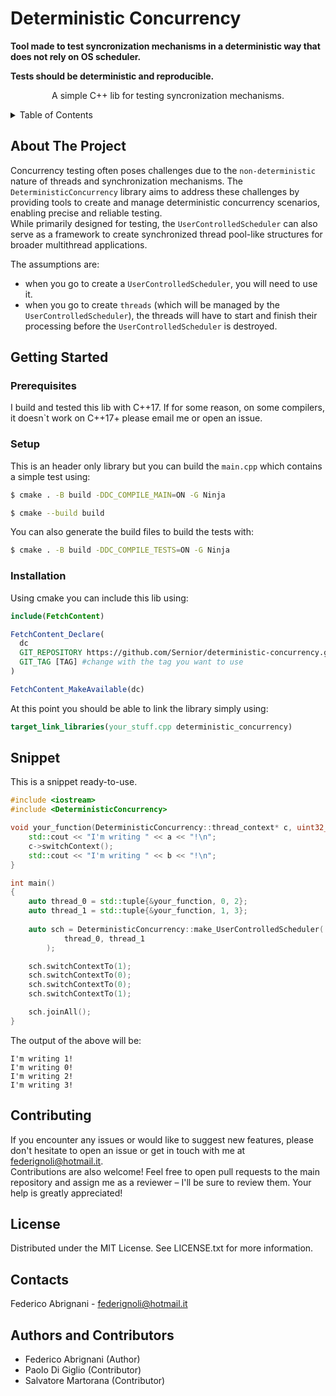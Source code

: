 # Deterministic Concurrency

**Tool made to test syncronization mechanisms in a deterministic way that does not rely on OS scheduler.**

**Tests should be deterministic and reproducible.**

<a name="readme-top"></a>

<div align="center">
  <p align="center">
    A simple C++ lib for testing syncronization mechanisms.
  </p>
</div>


<details>
  <summary>Table of Contents</summary>
  <ol>
    <li>
      <a href="#about-the-project">About The Project</a>
    </li>
    <li>
      <a href="#getting-started">Getting Started</a>
      <ul>
        <li><a href="#prerequisites">Prerequisites</a></li>
        <li><a href="#installation">Installation</a></li>
      </ul>
    </li>
    <li><a href="#usage">Usage</a></li>
    <li><a href="#contributing">Contributing</a></li>
    <li><a href="#license">License</a></li>
    <li><a href="#contact">Contact</a></li>
    <li><a href="#acknowledgments">Authors</a></li>
  </ol>
</details>

## About The Project

Concurrency testing often poses challenges due to the `non-deterministic` nature of threads and synchronization mechanisms. The `DeterministicConcurrency` library aims to address these challenges by providing tools to create and manage deterministic concurrency scenarios, enabling precise and reliable testing.<br />
While primarily designed for testing, the `UserControlledScheduler` can also serve as a framework to create synchronized thread pool-like structures for broader multithread applications.

The assumptions are:
  - when you go to create a `UserControlledScheduler`, you will need to use it.
  - when you go to create `threads` (which will be managed by the `UserControlledScheduler`), the threads will have to start and finish their processing before the `UserControlledScheduler` is destroyed.

## Getting Started
### Prerequisites

I build and tested this lib with C++17.
If for some reason, on some compilers, it doesn`t work on C++17+ please email me or open an issue.
### Setup
This is an header only library but you can build the `main.cpp` which contains a simple test using:

   ```sh
   $ cmake . -B build -DDC_COMPILE_MAIN=ON -G Ninja
   ```

   ```sh
   $ cmake --build build
   ```

You can also generate the build files to build the tests with:
   ```sh
   $ cmake . -B build -DDC_COMPILE_TESTS=ON -G Ninja
   ```

### Installation

Using cmake you can include this lib using:
```cmake
include(FetchContent)

FetchContent_Declare(
  dc
  GIT_REPOSITORY https://github.com/Sernior/deterministic-concurrency.git
  GIT_TAG [TAG] #change with the tag you want to use
)

FetchContent_MakeAvailable(dc)
```

At this point you should be able to link the library simply using:

``` cmake
target_link_libraries(your_stuff.cpp deterministic_concurrency)
```


## Snippet
This is a snippet ready-to-use.
```cpp
#include <iostream>
#include <DeterministicConcurrency>

void your_function(DeterministicConcurrency::thread_context* c, uint32_t a, uint32_t b) {
    std::cout << "I'm writing " << a << "!\n";
    c->switchContext();
    std::cout << "I'm writing " << b << "!\n";
}

int main()
{
    auto thread_0 = std::tuple{&your_function, 0, 2};
    auto thread_1 = std::tuple{&your_function, 1, 3};
    
    auto sch = DeterministicConcurrency::make_UserControlledScheduler(
            thread_0, thread_1
        );

    sch.switchContextTo(1);
    sch.switchContextTo(0);
    sch.switchContextTo(0);
    sch.switchContextTo(1);

    sch.joinAll();
}
```

The output of the above will be:

```
I'm writing 1!
I'm writing 0!
I'm writing 2!
I'm writing 3!
```

## Contributing

If you encounter any issues or would like to suggest new features, please don't hesitate to open an issue or get in touch with me at federignoli@hotmail.it.<br />Contributions are also welcome! Feel free to open pull requests to the main repository and assign me as a reviewer – I'll be sure to review them. Your help is greatly appreciated!



## License

Distributed under the MIT License. See LICENSE.txt for more information.



## Contacts

Federico Abrignani - federignoli@hotmail.it



## Authors and Contributors

* Federico Abrignani (Author)
* Paolo Di Giglio (Contributor)
* Salvatore Martorana (Contributor)

